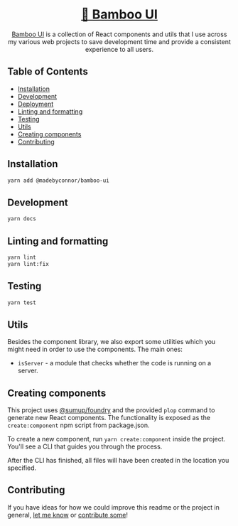 <div align="center">

# [🎋 Bamboo UI](https://bamboo.madebyconnor.co) <!-- omit in toc -->

[Bamboo UI](https://bamboo.madebyconnor.co) is a collection of React components and utils that I use across my various web projects to save development time and provide a consistent experience to all users.

</div>

## Table of Contents <!-- omit in toc -->

- [Installation](#installation)
- [Development](#development)
- [Deployment](#deployment)
- [Linting and formatting](#linting-and-formatting)
- [Testing](#testing)
- [Utils](#utils)
- [Creating components](#creating-components)
- [Contributing](#contributing)

## Installation

```sh
yarn add @madebyconnor/bamboo-ui
```

## Development

```sh
yarn docs
```

## Linting and formatting

```sh
yarn lint
yarn lint:fix
```

## Testing

```sh
yarn test
```

## Utils

Besides the component library, we also export some utilities which you
might need in order to use the components. The main ones:

- `isServer` - a module that checks whether the code is running on a server.

## Creating components

This project uses [@sumup/foundry](https://www.npmjs.com/package/@sumup/foundry) and the provided `plop` command to generate new React components. The functionality is exposed as the `create:component` npm script from package.json.

To create a new component, run `yarn create:component` inside the project. You'll see a CLI that guides you through the process.

After the CLI has finished, all files will have been created in the location you specified.

## Contributing

If you have ideas for how we could improve this readme or the project in general, [let me know](https://github.com/connor-baer/bamboo-ui/issues) or [contribute some](https://github.com/connor-baer/bamboo-ui/edit/master/README.md)!

